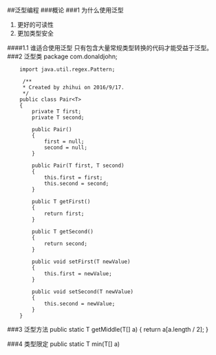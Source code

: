 ##泛型编程
###概论
###1 为什么使用泛型
1. 更好的可读性
2. 更加类型安全

####1.1 谁适合使用泛型
只有包含大量常规类型转换的代码才能受益于泛型。
###2 泛型类
	    package com.donaldjohn;
	    
	    import java.util.regex.Pattern;
	    
	   	 /**
	     * Created by zhihui on 2016/9/17.
	     */
	    public class Pair<T>
	    {
	        private T first;
	        private T second;
	    
	        public Pair()
	        {
	            first = null;
	            second = null;
	        }
	    
	        public Pair(T first, T second)
	        {
	            this.first = first;
	            this.second = second;
	        }
	    
	        public T getFirst()
	        {
	            return first;
	        }
	    
	        public T getSecond()
	        {
	            return second;
	        }
	    
	        public void setFirst(T newValue)
	        {
	            this.first = newValue;
	        }
	    
	        public void setSecond(T newValue)
	        {
	            this.second = newValue;
	        }
	    }

###3 泛型方法
    public static <T> T getMiddle(T[] a)
    {
        return a[a.length / 2];
    }

###4 类型限定
	public static <T extends Comparable> T min(T[] a)
































